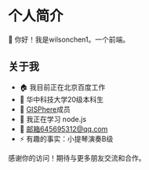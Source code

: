 # 个人简介

👋 你好！我是wilsonchen1。一个前端。

## 关于我

- 🏠 我目前正在北京百度工作
- 🏫 华中科技大学20级本科生
- 🔭 [GISPhere](https://gisphere.info/)成员
- 🌱 我正在学习 node.js
- 👯 邮箱645695312@qq.com
- ⚡  有趣的事实：小提琴演奏B级

感谢你的访问！期待与更多朋友交流和合作。
